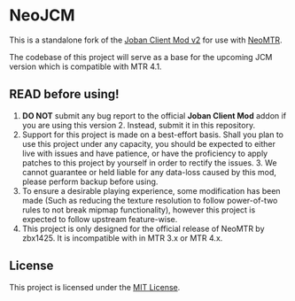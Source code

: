 # NeoJCM

This is a standalone fork of the [Joban Client Mod v2](https://modrinth.com/mod/jcm) for use with [NeoMTR](https://modrinth.com/mod/neomtr).

The codebase of this project will serve as a base for the upcoming JCM version which is compatible with MTR 4.1.

## READ before using!
1. **DO NOT** submit any bug report to the official **Joban Client Mod** addon if you are using this version
   2. Instead, submit it in this repository.
2. Support for this project is made on a best-effort basis. Shall you plan to use this project under any capacity, you should be expected to either live with issues and have patience, or have the proficiency to apply patches to this project by yourself in order to rectify the issues.
   3. We cannot guarantee or held liable for any data-loss caused by this mod, please perform backup before using.
3. To ensure a desirable playing experience, some modification has been made (Such as reducing the texture resolution to follow power-of-two rules to not break mipmap functionality), however this project is expected to follow upstream feature-wise.
4. This project is only designed for the official release of NeoMTR by zbx1425. It is incompatible with in MTR 3.x or MTR 4.x.

## License
This project is licensed under the [MIT License](./LICENSE).